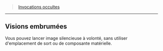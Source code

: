 ﻿---
!GenericItem
Id: warlock_occultsummons_hd.md#visions-embrumées
ParentLink: warlock_occultsummons_hd.md#invocations-occultes
Name: Visions embrumées
ParentName: Invocations occultes
NameLevel: 2
Attributes: {}
---
> [Invocations occultes](hd_warlock_occultsummons.md)

---

## Visions embrumées

Vous pouvez lancer image silencieuse à volonté, sans utiliser d'emplacement de sort ou de composante matérielle.

